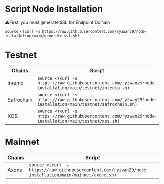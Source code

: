 # Script Node Installation
⚠️First, you must generate SSL for Endpoint Domain
```
source <(curl -s https://raw.githubusercontent.com/ryzwan29/node-installation/main/generate-ssl.sh)
```

# Testnet
| Chains | Script |
|--------|--------|
| Intento | ```source <(curl -s https://raw.githubusercontent.com/ryzwan29/node-installation/main/testnet/intento.sh)``` |
| Safrochain| ```source <(curl -s https://raw.githubusercontent.com/ryzwan29/node-installation/main/testnet/safrochain.sh)``` |
| XOS    | ```source <(curl -s https://raw.githubusercontent.com/ryzwan29/node-installation/main/testnet/xos.sh)``` |

# Mainnet
| Chains | Script |
|--------|--------|
| Axone | ```source <(curl -s https://raw.githubusercontent.com/ryzwan29/node-installation/main/mainnet/axone.sh)``` |
